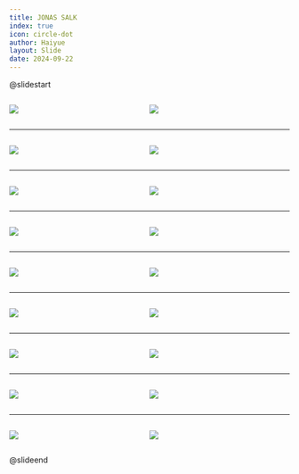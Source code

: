 ```yaml
---
title: JONAS SALK
index: true
icon: circle-dot
author: Haiyue
layout: Slide
date: 2024-09-22
---
```

 
@slidestart

<div style="display:flex">
<div style="flex:1">

![](https://raw.githubusercontent.com/yclord/reading/refs/heads/master/english/Level-Y/JONAS%20SALK/001.webp)
</div>
<div style="flex:1">

![](https://raw.githubusercontent.com/yclord/reading/refs/heads/master/english/Level-Y/JONAS%20SALK/002.webp)
</div>
</div>

---

<div style="display:flex">
<div style="flex:1">

![](https://raw.githubusercontent.com/yclord/reading/refs/heads/master/english/Level-Y/JONAS%20SALK/003.webp)
</div>
<div style="flex:1">

![](https://raw.githubusercontent.com/yclord/reading/refs/heads/master/english/Level-Y/JONAS%20SALK/004.webp)
</div>
</div>

---

<div style="display:flex">
<div style="flex:1">

![](https://raw.githubusercontent.com/yclord/reading/refs/heads/master/english/Level-Y/JONAS%20SALK/005.webp)
</div>
<div style="flex:1">

![](https://raw.githubusercontent.com/yclord/reading/refs/heads/master/english/Level-Y/JONAS%20SALK/006.webp)
</div>
</div>

---

<div style="display:flex">
<div style="flex:1">

![](https://raw.githubusercontent.com/yclord/reading/refs/heads/master/english/Level-Y/JONAS%20SALK/007.webp)
</div>
<div style="flex:1">

![](https://raw.githubusercontent.com/yclord/reading/refs/heads/master/english/Level-Y/JONAS%20SALK/008.webp)
</div>
</div>

---

<div style="display:flex">
<div style="flex:1">

![](https://raw.githubusercontent.com/yclord/reading/refs/heads/master/english/Level-Y/JONAS%20SALK/009.webp)
</div>
<div style="flex:1">

![](https://raw.githubusercontent.com/yclord/reading/refs/heads/master/english/Level-Y/JONAS%20SALK/010.webp)
</div>
</div>

---

<div style="display:flex">
<div style="flex:1">

![](https://raw.githubusercontent.com/yclord/reading/refs/heads/master/english/Level-Y/JONAS%20SALK/011.webp)
</div>
<div style="flex:1">

![](https://raw.githubusercontent.com/yclord/reading/refs/heads/master/english/Level-Y/JONAS%20SALK/012.webp)
</div>
</div>

---

<div style="display:flex">
<div style="flex:1">

![](https://raw.githubusercontent.com/yclord/reading/refs/heads/master/english/Level-Y/JONAS%20SALK/013.webp)
</div>
<div style="flex:1">

![](https://raw.githubusercontent.com/yclord/reading/refs/heads/master/english/Level-Y/JONAS%20SALK/014.webp)
</div>
</div>

---

<div style="display:flex">
<div style="flex:1">

![](https://raw.githubusercontent.com/yclord/reading/refs/heads/master/english/Level-Y/JONAS%20SALK/015.webp)
</div>
<div style="flex:1">

![](https://raw.githubusercontent.com/yclord/reading/refs/heads/master/english/Level-Y/JONAS%20SALK/016.webp)
</div>
</div>

---

<div style="display:flex">
<div style="flex:1">

![](https://raw.githubusercontent.com/yclord/reading/refs/heads/master/english/Level-Y/JONAS%20SALK/017.webp)
</div>
<div style="flex:1">

![](https://raw.githubusercontent.com/yclord/reading/refs/heads/master/english/Level-Y/JONAS%20SALK/018.webp)
</div>
</div>

@slideend